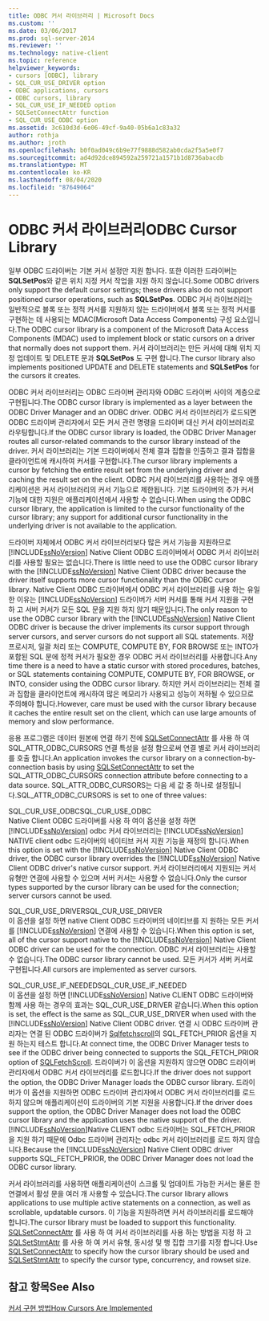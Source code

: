 ```yaml
---
title: ODBC 커서 라이브러리 | Microsoft Docs
ms.custom: ''
ms.date: 03/06/2017
ms.prod: sql-server-2014
ms.reviewer: ''
ms.technology: native-client
ms.topic: reference
helpviewer_keywords:
- cursors [ODBC], library
- SQL_CUR_USE_DRIVER option
- ODBC applications, cursors
- ODBC cursors, library
- SQL_CUR_USE_IF_NEEDED option
- SQLSetConnectAttr function
- SQL_CUR_USE_ODBC option
ms.assetid: 3c610d3d-6e06-49cf-9a40-05b6a1c83a32
author: rothja
ms.author: jroth
ms.openlocfilehash: b0f0ad049c6b9e77f9888d582ab0cda2f5a5e0f7
ms.sourcegitcommit: ad4d92dce894592a259721a1571b1d8736abacdb
ms.translationtype: MT
ms.contentlocale: ko-KR
ms.lasthandoff: 08/04/2020
ms.locfileid: "87649064"
---
```

# <a name="odbc-cursor-library"></a><span data-ttu-id="e202b-102">ODBC 커서 라이브러리</span><span class="sxs-lookup"><span data-stu-id="e202b-102">ODBC Cursor Library</span></span>
  <span data-ttu-id="e202b-103">일부 ODBC 드라이버는 기본 커서 설정만 지원 합니다. 또한 이러한 드라이버는 **SQLSetPos**와 같은 위치 지정 커서 작업을 지원 하지 않습니다.</span><span class="sxs-lookup"><span data-stu-id="e202b-103">Some ODBC drivers only support the default cursor settings; these drivers also do not support positioned cursor operations, such as **SQLSetPos**.</span></span> <span data-ttu-id="e202b-104">ODBC 커서 라이브러리는 일반적으로 블록 또는 정적 커서를 지원하지 않는 드라이버에서 블록 또는 정적 커서를 구현하는 데 사용되는 MDAC(Microsoft Data Access Components) 구성 요소입니다.</span><span class="sxs-lookup"><span data-stu-id="e202b-104">The ODBC cursor library is a component of the Microsoft Data Access Components (MDAC) used to implement block or static cursors on a driver that normally does not support them.</span></span> <span data-ttu-id="e202b-105">커서 라이브러리는 만든 커서에 대해 위치 지정 업데이트 및 DELETE 문과 **SQLSetPos** 도 구현 합니다.</span><span class="sxs-lookup"><span data-stu-id="e202b-105">The cursor library also implements positioned UPDATE and DELETE statements and **SQLSetPos** for the cursors it creates.</span></span>  
  
 <span data-ttu-id="e202b-106">ODBC 커서 라이브러리는 ODBC 드라이버 관리자와 ODBC 드라이버 사이의 계층으로 구현됩니다.</span><span class="sxs-lookup"><span data-stu-id="e202b-106">The ODBC cursor library is implemented as a layer between the ODBC Driver Manager and an ODBC driver.</span></span> <span data-ttu-id="e202b-107">ODBC 커서 라이브러리가 로드되면 ODBC 드라이버 관리자에서 모든 커서 관련 명령을 드라이버 대신 커서 라이브러리로 라우팅합니다.</span><span class="sxs-lookup"><span data-stu-id="e202b-107">If the ODBC cursor library is loaded, the ODBC Driver Manager routes all cursor-related commands to the cursor library instead of the driver.</span></span> <span data-ttu-id="e202b-108">커서 라이브러리는 기본 드라이버에서 전체 결과 집합을 인출하고 결과 집합을 클라이언트에 캐시하여 커서를 구현합니다.</span><span class="sxs-lookup"><span data-stu-id="e202b-108">The cursor library implements a cursor by fetching the entire result set from the underlying driver and caching the result set on the client.</span></span> <span data-ttu-id="e202b-109">ODBC 커서 라이브러리를 사용하는 경우 애플리케이션은 커서 라이브러리의 커서 기능으로 제한됩니다. 기본 드라이버의 추가 커서 기능에 대한 지원은 애플리케이션에서 사용할 수 없습니다.</span><span class="sxs-lookup"><span data-stu-id="e202b-109">When using the ODBC cursor library, the application is limited to the cursor functionality of the cursor library; any support for additional cursor functionality in the underlying driver is not available to the application.</span></span>  
  
 <span data-ttu-id="e202b-110">드라이버 자체에서 ODBC 커서 라이브러리보다 많은 커서 기능을 지원하므로 [!INCLUDE[ssNoVersion](../../../includes/ssnoversion-md.md)] Native Client ODBC 드라이버에서 ODBC 커서 라이브러리를 사용할 필요는 없습니다.</span><span class="sxs-lookup"><span data-stu-id="e202b-110">There is little need to use the ODBC cursor library with the [!INCLUDE[ssNoVersion](../../../includes/ssnoversion-md.md)] Native Client ODBC driver because the driver itself supports more cursor functionality than the ODBC cursor library.</span></span> <span data-ttu-id="e202b-111">Native Client ODBC 드라이버에서 ODBC 커서 라이브러리를 사용 하는 유일한 이유는 [!INCLUDE[ssNoVersion](../../../includes/ssnoversion-md.md)] 드라이버가 서버 커서를 통해 커서 지원을 구현 하 고 서버 커서가 모든 SQL 문을 지원 하지 않기 때문입니다.</span><span class="sxs-lookup"><span data-stu-id="e202b-111">The only reason to use the ODBC cursor library with the [!INCLUDE[ssNoVersion](../../../includes/ssnoversion-md.md)] Native Client ODBC driver is because the driver implements its cursor support through server cursors, and server cursors do not support all SQL statements.</span></span> <span data-ttu-id="e202b-112">저장 프로시저, 일괄 처리 또는 COMPUTE, COMPUTE BY, FOR BROWSE 또는 INTO가 포함된 SQL 문에 정적 커서가 필요한 경우 ODBC 커서 라이브러리를 사용합니다.</span><span class="sxs-lookup"><span data-stu-id="e202b-112">Any time there is a need to have a static cursor with stored procedures, batches, or SQL statements containing COMPUTE, COMPUTE BY, FOR BROWSE, or INTO, consider using the ODBC cursor library.</span></span> <span data-ttu-id="e202b-113">하지만 커서 라이브러리는 전체 결과 집합을 클라이언트에 캐시하여 많은 메모리가 사용되고 성능이 저하될 수 있으므로 주의해야 합니다.</span><span class="sxs-lookup"><span data-stu-id="e202b-113">However, care must be used with the cursor library because it caches the entire result set on the client, which can use large amounts of memory and slow performance.</span></span>  
  
 <span data-ttu-id="e202b-114">응용 프로그램은 데이터 원본에 연결 하기 전에 [SQLSetConnectAttr](../../native-client-odbc-api/sqlsetconnectattr.md) 를 사용 하 여 SQL_ATTR_ODBC_CURSORS 연결 특성을 설정 함으로써 연결 별로 커서 라이브러리를 호출 합니다.</span><span class="sxs-lookup"><span data-stu-id="e202b-114">An application invokes the cursor library on a connection-by-connection basis by using [SQLSetConnectAttr](../../native-client-odbc-api/sqlsetconnectattr.md) to set the SQL_ATTR_ODBC_CURSORS connection attribute before connecting to a data source.</span></span> <span data-ttu-id="e202b-115">SQL_ATTR_ODBC_CURSORS는 다음 세 값 중 하나로 설정됩니다.</span><span class="sxs-lookup"><span data-stu-id="e202b-115">SQL_ATTR_ODBC_CURSORS is set to one of three values:</span></span>  
  
 <span data-ttu-id="e202b-116">SQL_CUR_USE_ODBC</span><span class="sxs-lookup"><span data-stu-id="e202b-116">SQL_CUR_USE_ODBC</span></span>  
 <span data-ttu-id="e202b-117">Native Client ODBC 드라이버를 사용 하 여이 옵션을 설정 하면 [!INCLUDE[ssNoVersion](../../../includes/ssnoversion-md.md)] odbc 커서 라이브러리는 [!INCLUDE[ssNoVersion](../../../includes/ssnoversion-md.md)] NATIVE client odbc 드라이버의 네이티브 커서 지원 기능을 재정의 합니다.</span><span class="sxs-lookup"><span data-stu-id="e202b-117">When this option is set with the [!INCLUDE[ssNoVersion](../../../includes/ssnoversion-md.md)] Native Client ODBC driver, the ODBC cursor library overrides the [!INCLUDE[ssNoVersion](../../../includes/ssnoversion-md.md)] Native Client ODBC driver's native cursor support.</span></span> <span data-ttu-id="e202b-118">커서 라이브러리에서 지원되는 커서 유형만 연결에 사용할 수 있으며 서버 커서는 사용할 수 없습니다.</span><span class="sxs-lookup"><span data-stu-id="e202b-118">Only the cursor types supported by the cursor library can be used for the connection; server cursors cannot be used.</span></span>  
  
 <span data-ttu-id="e202b-119">SQL_CUR_USE_DRIVER</span><span class="sxs-lookup"><span data-stu-id="e202b-119">SQL_CUR_USE_DRIVER</span></span>  
 <span data-ttu-id="e202b-120">이 옵션을 설정 하면 native Client ODBC 드라이버의 네이티브를 지 원하는 모든 커서를 [!INCLUDE[ssNoVersion](../../../includes/ssnoversion-md.md)] 연결에 사용할 수 있습니다.</span><span class="sxs-lookup"><span data-stu-id="e202b-120">When this option is set, all of the cursor support native to the [!INCLUDE[ssNoVersion](../../../includes/ssnoversion-md.md)] Native Client ODBC driver can be used for the connection.</span></span> <span data-ttu-id="e202b-121">ODBC 커서 라이브러리는 사용할 수 없습니다.</span><span class="sxs-lookup"><span data-stu-id="e202b-121">The ODBC cursor library cannot be used.</span></span> <span data-ttu-id="e202b-122">모든 커서가 서버 커서로 구현됩니다.</span><span class="sxs-lookup"><span data-stu-id="e202b-122">All cursors are implemented as server cursors.</span></span>  
  
 <span data-ttu-id="e202b-123">SQL_CUR_USE_IF_NEEDED</span><span class="sxs-lookup"><span data-stu-id="e202b-123">SQL_CUR_USE_IF_NEEDED</span></span>  
 <span data-ttu-id="e202b-124">이 옵션을 설정 하면 [!INCLUDE[ssNoVersion](../../../includes/ssnoversion-md.md)] Native CLIENT ODBC 드라이버와 함께 사용 하는 경우의 효과는 SQL_CUR_USE_DRIVER 같습니다.</span><span class="sxs-lookup"><span data-stu-id="e202b-124">When this option is set, the effect is the same as SQL_CUR_USE_DRIVER when used with the [!INCLUDE[ssNoVersion](../../../includes/ssnoversion-md.md)] Native Client ODBC driver.</span></span> <span data-ttu-id="e202b-125">연결 시 ODBC 드라이버 관리자는 연결 된 ODBC 드라이버가 [Sqlfetchscroll](../../native-client-odbc-api/sqlfetchscroll.md)의 SQL_FETCH_PRIOR 옵션을 지원 하는지 테스트 합니다.</span><span class="sxs-lookup"><span data-stu-id="e202b-125">At connect time, the ODBC Driver Manager tests to see if the ODBC driver being connected to supports the SQL_FETCH_PRIOR option of [SQLFetchScroll](../../native-client-odbc-api/sqlfetchscroll.md).</span></span> <span data-ttu-id="e202b-126">드라이버가 이 옵션을 지원하지 않으면 ODBC 드라이버 관리자에서 ODBC 커서 라이브러리를 로드합니다.</span><span class="sxs-lookup"><span data-stu-id="e202b-126">If the driver does not support the option, the ODBC Driver Manager loads the ODBC cursor library.</span></span> <span data-ttu-id="e202b-127">드라이버가 이 옵션을 지원하면 ODBC 드라이버 관리자에서 ODBC 커서 라이브러리를 로드하지 않으며 애플리케이션이 드라이버의 기본 지원을 사용합니다.</span><span class="sxs-lookup"><span data-stu-id="e202b-127">If the driver does support the option, the ODBC Driver Manager does not load the ODBC cursor library and the application uses the native support of the driver.</span></span> <span data-ttu-id="e202b-128">[!INCLUDE[ssNoVersion](../../../includes/ssnoversion-md.md)]Native CLIENT odbc 드라이버는 SQL_FETCH_PRIOR을 지원 하기 때문에 Odbc 드라이버 관리자는 odbc 커서 라이브러리를 로드 하지 않습니다.</span><span class="sxs-lookup"><span data-stu-id="e202b-128">Because the [!INCLUDE[ssNoVersion](../../../includes/ssnoversion-md.md)] Native Client ODBC driver supports SQL_FETCH_PRIOR, the ODBC Driver Manager does not load the ODBC cursor library.</span></span>  
  
 <span data-ttu-id="e202b-129">커서 라이브러리를 사용하면 애플리케이션이 스크롤 및 업데이트 가능한 커서는 물론 한 연결에서 활성 문을 여러 개 사용할 수 있습니다.</span><span class="sxs-lookup"><span data-stu-id="e202b-129">The cursor library allows applications to use multiple active statements on a connection, as well as scrollable, updatable cursors.</span></span> <span data-ttu-id="e202b-130">이 기능을 지원하려면 커서 라이브러리를 로드해야 합니다.</span><span class="sxs-lookup"><span data-stu-id="e202b-130">The cursor library must be loaded to support this functionality.</span></span> <span data-ttu-id="e202b-131">[SQLSetConnectAttr](../../native-client-odbc-api/sqlsetconnectattr.md) 를 사용 하 여 커서 라이브러리를 사용 하는 방법을 지정 하 고 [SQLSetStmtAttr](../../native-client-odbc-api/sqlsetstmtattr.md) 를 사용 하 여 커서 유형, 동시성 및 행 집합 크기를 지정 합니다.</span><span class="sxs-lookup"><span data-stu-id="e202b-131">Use [SQLSetConnectAttr](../../native-client-odbc-api/sqlsetconnectattr.md) to specify how the cursor library should be used and [SQLSetStmtAttr](../../native-client-odbc-api/sqlsetstmtattr.md) to specify the cursor type, concurrency, and rowset size.</span></span>  
  
## <a name="see-also"></a><span data-ttu-id="e202b-132">참고 항목</span><span class="sxs-lookup"><span data-stu-id="e202b-132">See Also</span></span>  
 [<span data-ttu-id="e202b-133">커서 구현 방법</span><span class="sxs-lookup"><span data-stu-id="e202b-133">How Cursors Are Implemented</span></span>](how-cursors-are-implemented.md)  
  
  
